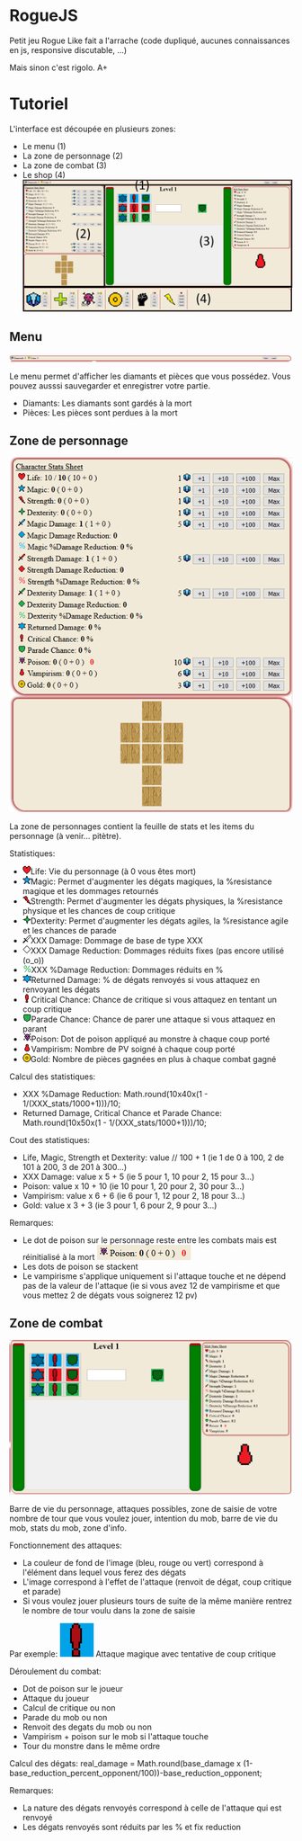 # RogueJS

Petit jeu Rogue Like fait a l'arrache (code dupliqué, aucunes connaissances en js, responsive discutable, ...)

Mais sinon c'est rigolo. A+

# Tutoriel
L'interface est découpée en plusieurs zones:
- Le menu (1)
- La zone de personnage (2)
- La zone de combat (3)
- Le shop (4)
![](ressources/images/readme/interface_split.png)

## Menu
![](ressources/images/readme/menu_zone.png)

Le menu permet d'afficher les diamants et pièces que vous possédez. Vous pouvez ausssi sauvegarder et enregistrer votre partie.
- Diamants: Les diamants sont gardés à la mort
- Pièces: Les pièces sont perdues à la mort

## Zone de personnage
![](ressources/images/readme/character_zone.png)

La zone de personnages contient la feuille de stats et les items du personnage (à venir... pitètre).

Statistiques:
- ![](ressources/images/mini_icons/_life.png)Life: Vie du personnage (à 0 vous êtes mort)
- ![](ressources/images/mini_icons/_magic.png)Magic: Permet d'augmenter les dégats magiques, la %resistance magique et les dommages retournés
- ![](ressources/images/mini_icons/_strength.png)Strength: Permet d'augmenter les dégats physiques, la %resistance physique et les chances de coup critique
- ![](ressources/images/mini_icons/_dexterity.png)Dexterity: Permet d'augmenter les dégats agiles, la %resistance agile et les chances de parade
- ![](ressources/images/mini_icons/_damage.png)XXX Damage: Dommage de base de type XXX
- ![](ressources/images/mini_icons/_damage_reduction.png)XXX Damage Reduction: Dommages réduits fixes (pas encore utilisé (o_o))
- ![](ressources/images/mini_icons/_damage_reduction_dexterity_percent.png)XXX %Damage Reduction: Dommages réduits en %
- ![](ressources/images/mini_icons/_return_percent.png)Returned Damage: % de dégats renvoyés si vous attaquez en renvoyant les dégats
- ![](ressources/images/mini_icons/_critical_chance.png)Critical Chance: Chance de critique si vous attaquez en tentant un coup critique
- ![](ressources/images/mini_icons/_parade_chance.png)Parade Chance: Chance de parer une attaque si vous attaquez en parant
- ![](ressources/images/mini_icons/_poison.png)Poison: Dot de poison appliqué au monstre à chaque coup porté
- ![](ressources/images/mini_icons/_vampirism.png)Vampirism: Nombre de PV soigné à chaque coup porté
- ![](ressources/images/mini_icons/_gold.png)Gold: Nombre de pièces gagnées en plus à chaque combat gagné

Calcul des statistiques:
- XXX %Damage Reduction: Math.round(10x40x(1 - 1/(XXX_stats/1000+1)))/10;
- Returned Damage, Critical Chance et Parade Chance: Math.round(10x50x(1 - 1/(XXX_stats/1000+1)))/10;

Cout des statistiques:
- Life, Magic, Strength et Dexterity: value // 100 + 1  (ie 1 de 0 à 100, 2 de 101 à 200, 3 de 201 à 300...)
- XXX Damage: value x 5 + 5 (ie 5 pour 1, 10 pour 2, 15 pour 3...)
- Poison: value x 10 + 10 (ie 10 pour 1, 20 pour 2, 30 pour 3...)
- Vampirism: value x 6 + 6 (ie 6 pour 1, 12 pour 2, 18 pour 3...)
- Gold: value x 3 + 3 (ie 3 pour 1, 6 pour 2, 9 pour 3...)

Remarques:
- Le dot de poison sur le personnage reste entre les combats mais est réinitialisé à la mort ![](ressources/images/readme/poisoned.png)
- Les dots de poison se stackent
- Le vampirisme s'applique uniquement si l'attaque touche et ne dépend pas de la valeur de l'attaque (ie si vous avez 12 de vampirisme et que vous mettez 2 de dégats vous soignerez 12 pv)

## Zone de combat
![](ressources/images/readme/combat_zone.png)

Barre de vie du personnage, attaques possibles, zone de saisie de votre nombre de tour que vous voulez jouer, intention du mob, barre de vie du mob, stats du mob, zone d'info.

Fonctionnement des attaques:
- La couleur de fond de l'image (bleu, rouge ou vert) correspond à l'élément dans lequel vous ferez des dégats
- L'image correspond à l'effet de l'attaque (renvoit de dégat, coup critique et parade)
- Si vous voulez jouer plusieurs tours de suite de la même manière rentrez le nombre de tour voulu dans la zone de saisie

Par exemple: ![](ressources/images/actions/critical_magic.png) Attaque magique avec tentative de coup critique

Déroulement du combat:
- Dot de poison sur le joueur
- Attaque du joueur
- Calcul de critique ou non
- Parade du mob ou non
- Renvoit des degats du mob ou non
- Vampirism + poison sur le mob si l'attaque touche
- Tour du monstre dans le même ordre

Calcul des dégats:
real_damage = Math.round(base_damage x (1-base_reduction_percent_opponent/100))-base_reduction_opponent;

Remarques:
- La nature des dégats renvoyés correspond à celle de l'attaque qui est renvoyé
- Les dégats renvoyés sont réduits par les % et fix reduction

